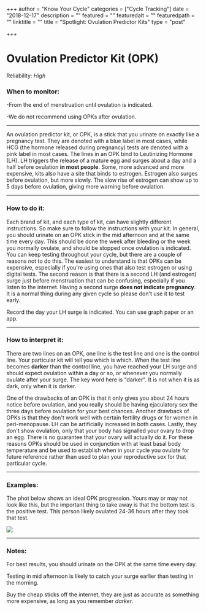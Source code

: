+++
author = "Know Your Cycle"
categories = ["Cycle Tracking"]
date = "2018-12-17"
description = ""
featured = ""
featuredalt = ""
featuredpath = ""
linktitle = ""
title = "Spotlight: Ovulation Predictor Kits"
type = "post"

+++

# Ovulation Predictor Kit (OPK)

Reliability: *High*

### When to monitor:
-From the end of menstruation until ovulation is indicated.

-We do not recommend using OPKs after ovulation.

---

An ovulation predictor kit, or OPK, is a stick that you urinate on exactly like a pregnancy test. They are denoted with a blue label in most cases, while HCG (the hormone released during pregnancy) tests are denoted with a pink label in most cases. The lines in an OPK bind to Leutinizing Hormone (LH). LH triggers the release of a mature egg and surges about a day and a half before ovulation **in most people**. Some, more advanced and more expensive, kits also have a site that binds to estrogen. Estrogen also surges before ovulation, but more slowly. The slow rise of estrogen can show up to 5 days before ovulation, giving more warning before ovulation.

---

### How to do it:
Each brand of kit, and each type of kit, can have slightly different instructions. So make sure to follow the instructions with your kit. In general, you should urinate on an OPK stick in the mid afternoon and at the same time every day. This should be done the week after bleeding or the week you normally ovulate, and should be stopped once ovulation is indicated. You can keep testing throughout your cycle, but there are a couple of reasons not to do this. The easiest to understand is that OPKs can be expensive, especially if you're using ones that also test estrogen or using digital tests. The second reason is that there is a second LH (and estrogen) surge just before menstruation that can be confusing, especially if you listen to the internet. Having a second surge **does not indicate pregnancy**. It is a normal thing during any given cycle so please don't use it to test early.

Record the day your LH surge is indicated. You can use graph paper or an app.

---

### How to interpret it:
There are two lines on an OPK, one line is the test line and one is the control line. Your particular kit will tell you which is which. When the test line becomes **darker** than the control line, you have reached your LH surge and should expect ovulation within a day or so, or whenever you normally ovulate after your surge. The key word here is "darker". It is not when it is as dark, only when it is darker.

One of the drawbacks of an OPK is that it only gives you about 24 hours notice before ovulation, and you really should be having ejaculatory sex the three days before ovulation for your best chances. Another drawback of OPKs is that they don't work well with certain fertility drugs or for women in peri-menopause. LH can be artificially increased in both cases. Lastly, they don't show ovulation, only that your body has signalled your ovary to drop an egg. There is no guarantee that your ovary will actually do it. For these reasons OPKs should be used in conjunction with at least basal body temperature and be used to establish when in your cycle you ovulate for future reference rather than used to plan your reproductive sex for that particular cycle.

---

### Examples:

The phot below shows an ideal OPK progression. Yours may or may not look like this, but the important thing to take away is that the bottom test is the positive test. This person likely ovulated 24-36 hours after they took that test.

![](/img/main/sticks.jpg)

---

### Notes:

For best results, you should urinate on the OPK at the same time every day.

Testing in mid afternoon is likely to catch your surge earlier than testing in the morning.

Buy the cheap sticks off the internet, they are just as accurate as something more expensive, as long as you remember *darker*.
